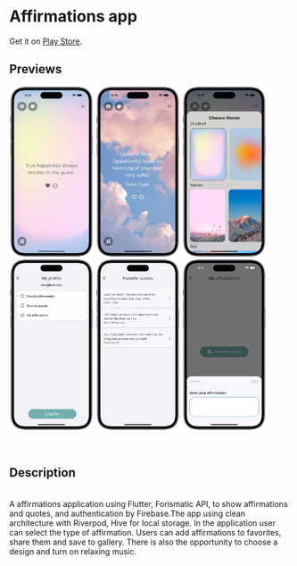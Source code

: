 # Affirmations app

Get it on [Play Store](https://play.google.com/store/apps/details?id=com.elfindaria.affirmations').

## Previews

<img src="/preview/0.png" width="30%"> <img src="/preview/1.png" width="30%"> <img src="/preview/2.png" width="30%">
<img src="/preview/3.png" width="30%"> <img src="/preview/4.png" width="30%"> <img src="/preview/5.png" width="30%">

<br/>

## Description

<br/>
A affirmations application using Flutter, Forismatic API, to show affirmations and quotes, and 
authentication by Firebase.The app using clean architecture with Riverpod, Hive for local storage. 
In the application user can select the type of affirmation. Users can add affirmations to favorites,
share them and save to gallery. There is also the opportunity to choose a design and turn on relaxing music.
